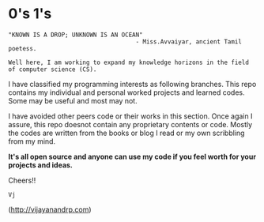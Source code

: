 # 0's 1's

```
"KNOWN IS A DROP; UNKNOWN IS AN OCEAN" 
                                    - Miss.Avvaiyar, ancient Tamil poetess.
```

```
Well here, I am working to expand my knowledge horizons in the field of computer science (CS).
```

I have classified my programming interests as following branches.
This repo contains my individual and personal worked projects and learned codes.
Some may be useful and most may not. 

I have avoided other peers code or their works in this section. 
Once again I assure, this repo doesnot contain any proprietary contents or code.
Mostly the codes are written from the books or blog I read or my own scribbling from my mind.

**It's all open source and anyone can use my code if you feel worth for your projects and ideas.**

Cheers!! 

```
Vj
```
(http://vijayanandrp.com)


